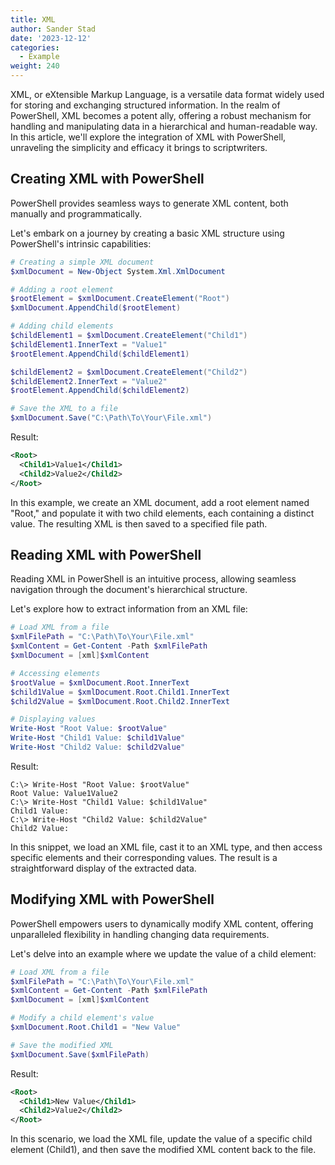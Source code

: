```yaml
---
title: XML
author: Sander Stad
date: '2023-12-12'
categories:
  - Example
weight: 240
---
```


XML, or eXtensible Markup Language, is a versatile data format widely used for storing and exchanging structured information. In the realm of PowerShell, XML becomes a potent ally, offering a robust mechanism for handling and manipulating data in a hierarchical and human-readable way. In this article, we'll explore the integration of XML with PowerShell, unraveling the simplicity and efficacy it brings to scriptwriters.

## Creating XML with PowerShell

PowerShell provides seamless ways to generate XML content, both manually and programmatically. 

Let's embark on a journey by creating a basic XML structure using PowerShell's intrinsic capabilities:

```powershell
# Creating a simple XML document
$xmlDocument = New-Object System.Xml.XmlDocument

# Adding a root element
$rootElement = $xmlDocument.CreateElement("Root")
$xmlDocument.AppendChild($rootElement)

# Adding child elements
$childElement1 = $xmlDocument.CreateElement("Child1")
$childElement1.InnerText = "Value1"
$rootElement.AppendChild($childElement1)

$childElement2 = $xmlDocument.CreateElement("Child2")
$childElement2.InnerText = "Value2"
$rootElement.AppendChild($childElement2)

# Save the XML to a file
$xmlDocument.Save("C:\Path\To\Your\File.xml")
```

Result:

```xml
<Root>
  <Child1>Value1</Child1>
  <Child2>Value2</Child2>
</Root>
```

In this example, we create an XML document, add a root element named "Root," and populate it with two child elements, each containing a distinct value. The resulting XML is then saved to a specified file path.

## Reading XML with PowerShell

Reading XML in PowerShell is an intuitive process, allowing seamless navigation through the document's hierarchical structure. 

Let's explore how to extract information from an XML file:

```powershell
# Load XML from a file
$xmlFilePath = "C:\Path\To\Your\File.xml"
$xmlContent = Get-Content -Path $xmlFilePath
$xmlDocument = [xml]$xmlContent

# Accessing elements
$rootValue = $xmlDocument.Root.InnerText
$child1Value = $xmlDocument.Root.Child1.InnerText
$child2Value = $xmlDocument.Root.Child2.InnerText

# Displaying values
Write-Host "Root Value: $rootValue"
Write-Host "Child1 Value: $child1Value"
Write-Host "Child2 Value: $child2Value"
```

Result:

```
C:\> Write-Host "Root Value: $rootValue"
Root Value: Value1Value2
C:\> Write-Host "Child1 Value: $child1Value"
Child1 Value:
C:\> Write-Host "Child2 Value: $child2Value"
Child2 Value:
```

In this snippet, we load an XML file, cast it to an XML type, and then access specific elements and their corresponding values. The result is a straightforward display of the extracted data.

## Modifying XML with PowerShell

PowerShell empowers users to dynamically modify XML content, offering unparalleled flexibility in handling changing data requirements. 

Let's delve into an example where we update the value of a child element:

```powershell
# Load XML from a file
$xmlFilePath = "C:\Path\To\Your\File.xml"
$xmlContent = Get-Content -Path $xmlFilePath
$xmlDocument = [xml]$xmlContent

# Modify a child element's value
$xmlDocument.Root.Child1 = "New Value"

# Save the modified XML
$xmlDocument.Save($xmlFilePath)
```

Result:

```xml
<Root>
  <Child1>New Value</Child1>
  <Child2>Value2</Child2>
</Root>
```

In this scenario, we load the XML file, update the value of a specific child element (Child1), and then save the modified XML content back to the file.